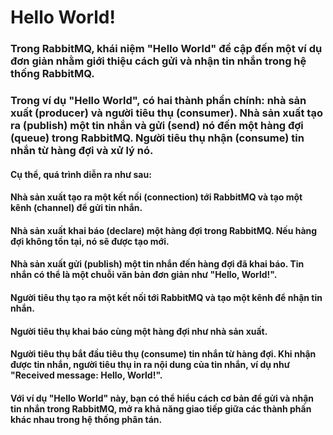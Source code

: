 # Hello World!
### Trong RabbitMQ, khái niệm "Hello World" đề cập đến một ví dụ đơn giản nhằm giới thiệu cách gửi và nhận tin nhắn trong hệ thống RabbitMQ.

### Trong ví dụ "Hello World", có hai thành phần chính: nhà sản xuất (producer) và người tiêu thụ (consumer). Nhà sản xuất tạo ra (publish) một tin nhắn và gửi (send) nó đến một hàng đợi (queue) trong RabbitMQ. Người tiêu thụ nhận (consume) tin nhắn từ hàng đợi và xử lý nó.

#### Cụ thể, quá trình diễn ra như sau:

#### Nhà sản xuất tạo ra một kết nối (connection) tới RabbitMQ và tạo một kênh (channel) để gửi tin nhắn.
#### Nhà sản xuất khai báo (declare) một hàng đợi trong RabbitMQ. Nếu hàng đợi không tồn tại, nó sẽ được tạo mới.
#### Nhà sản xuất gửi (publish) một tin nhắn đến hàng đợi đã khai báo. Tin nhắn có thể là một chuỗi văn bản đơn giản như "Hello, World!".
#### Người tiêu thụ tạo ra một kết nối tới RabbitMQ và tạo một kênh để nhận tin nhắn.
#### Người tiêu thụ khai báo cùng một hàng đợi như nhà sản xuất.
#### Người tiêu thụ bắt đầu tiêu thụ (consume) tin nhắn từ hàng đợi. Khi nhận được tin nhắn, người tiêu thụ in ra nội dung của tin nhắn, ví dụ như "Received message: Hello, World!".
#### Với ví dụ "Hello World" này, bạn có thể hiểu cách cơ bản để gửi và nhận tin nhắn trong RabbitMQ, mở ra khả năng giao tiếp giữa các thành phần khác nhau trong hệ thống phân tán.